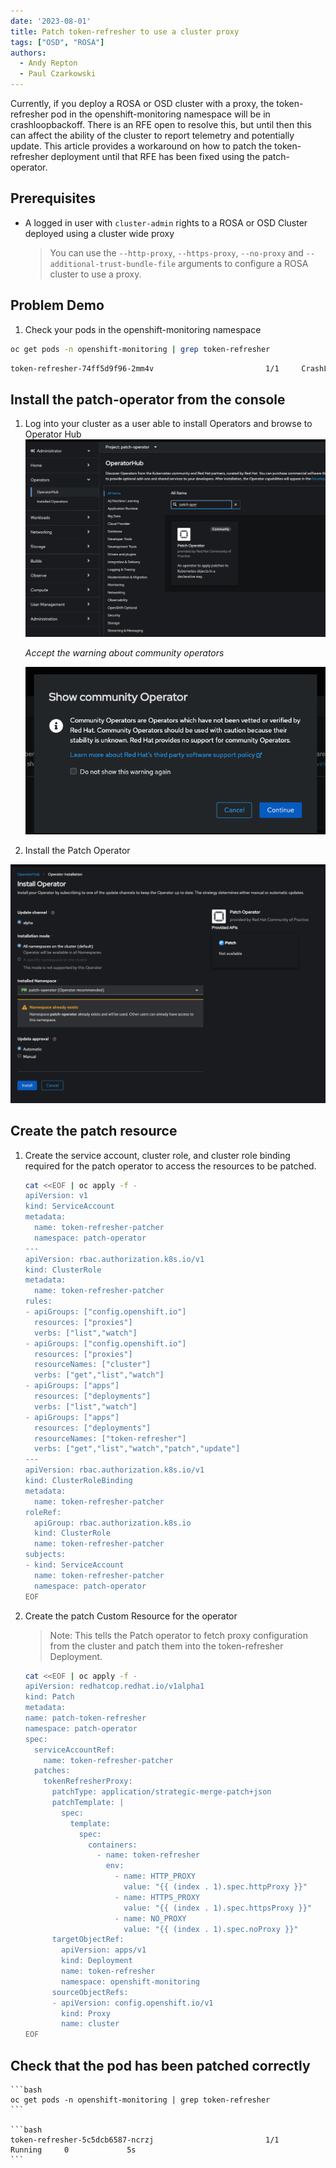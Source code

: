 ```yaml
---
date: '2023-08-01'
title: Patch token-refresher to use a cluster proxy
tags: ["OSD", "ROSA"]
authors:
  - Andy Repton
  - Paul Czarkowski
---
```


Currently, if you deploy a ROSA or OSD cluster with a proxy, the token-refresher pod in the openshift-monitoring namespace will be in crashloopbackoff. There is an RFE open to resolve this, but until then this can affect the ability of the cluster to report telemetry and potentially update. This article provides a workaround on how to patch the token-refresher deployment until that RFE has been fixed using the patch-operator.

## Prerequisites

* A logged in user with `cluster-admin` rights to a ROSA or OSD Cluster deployed using a cluster wide proxy

    > You can use the `--http-proxy`, `--https-proxy`, `--no-proxy` and `--additional-trust-bundle-file` arguments to configure a ROSA cluster to use a proxy.

## Problem Demo

1. Check your pods in the openshift-monitoring namespace

```bash
oc get pods -n openshift-monitoring | grep token-refresher
```

```bash
token-refresher-74ff5d9f96-2mm4v                         1/1     CrashLoopBackOff     5             5m
```

## Install the patch-operator from the console

1. Log into your cluster as a user able to install Operators and browse to Operator Hub
![install patch operator](/docs/misc/token-refresher-proxy/images/install-patch-operator.png)

    *Accept the warning about community operators*

    ![accept community warning](/docs/misc/token-refresher-proxy/images/accept-community-operator.png)

2. Install the Patch Operator

![install patch operator](/docs/misc/token-refresher-proxy/images/install-patch-operator-2.png)

## Create the patch resource

1. Create the service account, cluster role, and cluster role binding required for the patch operator to access the resources to be patched.

    ```bash
    cat <<EOF | oc apply -f -
    apiVersion: v1
    kind: ServiceAccount
    metadata:
      name: token-refresher-patcher
      namespace: patch-operator
    ---
    apiVersion: rbac.authorization.k8s.io/v1
    kind: ClusterRole
    metadata:
      name: token-refresher-patcher
    rules:
    - apiGroups: ["config.openshift.io"]
      resources: ["proxies"]
      verbs: ["list","watch"]
    - apiGroups: ["config.openshift.io"]
      resources: ["proxies"]
      resourceNames: ["cluster"]
      verbs: ["get","list","watch"]
    - apiGroups: ["apps"]
      resources: ["deployments"]
      verbs: ["list","watch"]
    - apiGroups: ["apps"]
      resources: ["deployments"]
      resourceNames: ["token-refresher"]
      verbs: ["get","list","watch","patch","update"]
    ---
    apiVersion: rbac.authorization.k8s.io/v1
    kind: ClusterRoleBinding
    metadata:
      name: token-refresher-patcher
    roleRef:
      apiGroup: rbac.authorization.k8s.io
      kind: ClusterRole
      name: token-refresher-patcher
    subjects:
    - kind: ServiceAccount
      name: token-refresher-patcher
      namespace: patch-operator
    EOF
    ```

2. Create the patch Custom Resource for the operator

    > Note: This tells the Patch operator to fetch proxy configuration from the cluster and patch them into the token-refresher Deployment.

    ```bash
    cat <<EOF | oc apply -f -
    apiVersion: redhatcop.redhat.io/v1alpha1
    kind: Patch
    metadata:
    name: patch-token-refresher
    namespace: patch-operator
    spec:
      serviceAccountRef:
        name: token-refresher-patcher
      patches:
        tokenRefresherProxy:
          patchType: application/strategic-merge-patch+json
          patchTemplate: |
            spec:
              template:
                spec:
                  containers:
                    - name: token-refresher
                      env:
                        - name: HTTP_PROXY
                          value: "{{ (index . 1).spec.httpProxy }}"
                        - name: HTTPS_PROXY
                          value: "{{ (index . 1).spec.httpsProxy }}"
                        - name: NO_PROXY
                          value: "{{ (index . 1).spec.noProxy }}"
          targetObjectRef:
            apiVersion: apps/v1
            kind: Deployment
            name: token-refresher
            namespace: openshift-monitoring
          sourceObjectRefs:
          - apiVersion: config.openshift.io/v1
            kind: Proxy
            name: cluster
    EOF
    ```

## Check that the pod has been patched correctly

    ```bash
    oc get pods -n openshift-monitoring | grep token-refresher
    ```

    ```bash
    token-refresher-5c5dcb6587-ncrzj                         1/1     Running     0             5s
    ```
